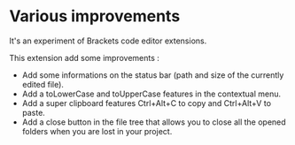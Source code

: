 Various improvements
=============================
It's an experiment of Brackets code editor extensions.

This extension add some improvements :

- Add some informations on the status bar (path and size of the currently edited file).
- Add a toLowerCase and toUpperCase features in the contextual menu.
- Add a super clipboard features Ctrl+Alt+C to copy and Ctrl+Alt+V to paste.
- Add a close button in the file tree that allows you to close all the opened folders when you are lost in your project.